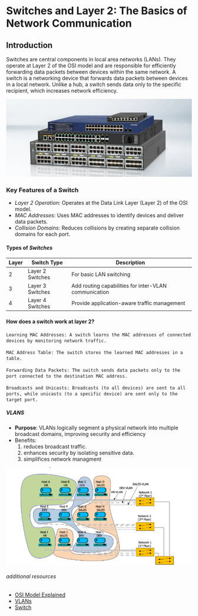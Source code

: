 # Switches and Layer 2: The Basics of Network Communication

## Introduction

Switches are central components in local area networks (LANs). They operate at Layer 2 of the OSI model and are responsible for efficiently forwarding data packets between devices within the same network.
A switch is a networking device that forwards data packets between devices in a local network. Unlike a hub, a switch sends data only to the specific recipient, which increases network efficiency.

![switch](resources/images/ex1_1.png)

### Key Features of a Switch

- _Layer 2 Operation_: Operates at the Data Link Layer (Layer 2) of the OSI model.
- _MAC Addresses_: Uses MAC addresses to identify devices and deliver data packets.
- _Collision Domains_: Reduces collisions by creating separate collision domains for each port.

#### Types of _Switches_

| Layer | Switch Type          | Description                                      |
|-------|----------------------|--------------------------------------------------|
| 2     | Layer 2 Switches     | For basic LAN switching                          |
| 3     | Layer 3 Switches     | Add routing capabilities for inter-VLAN communication |
| 4     | Layer 4 Switches     | Provide application-aware traffic management     |

#### How does a switch work at layer 2?

```plaintext
Learning MAC Addresses: A switch learns the MAC addresses of connected devices by monitoring network traffic.

MAC Address Table: The switch stores the learned MAC addresses in a table.

Forwarding Data Packets: The switch sends data packets only to the port connected to the destination MAC address.

Broadcasts and Unicasts: Broadcasts (to all devices) are sent to all ports, while unicasts (to a specific device) are sent only to the target port.
```

##### VLANS

- **Purpose**: VLANs logically segment a physical network into multiple broadcast domains, improving security and efficiency
- Benefits:
  1. reduces broadcast traffic.
  2. enhances security by isolating sensitive data.
  3. simplifices network managment

![VLANs](resources/images/ex1_2.png)

###### additional resources

- [OSI Model Explained](https://www.geeksforgeeks.org/open-systems-interconnection-model-osi/)
- [VLANs](https://www.geeksforgeeks.org/virtual-lan-vlan/)
- [Switch](https://www.geeksforgeeks.org/what-is-a-network-switch-and-how-does-it-work/)

